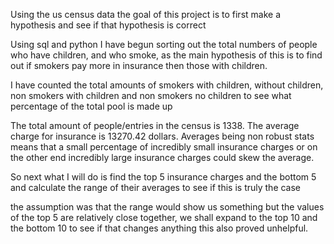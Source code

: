 Using the us census data the goal of this project is to first make a hypothesis and see if that hypothesis is correct

Using sql and python I have begun sorting out the total numbers of people who have children, and who smoke, as the main hypothesis of this is to find out if smokers pay more in insurance then those with children.

I have counted the total amounts of smokers with children, without children, non smokers with children and non smokers no children to see what percentage of the total pool is made up

The total amount of people/entries in the census is 1338. 
The average charge for insurance is 13270.42 dollars. 
Averages being non robust stats means that a small percentage of incredibly small insurance charges or on the other end incredibly large insurance charges could skew the average.

So next what I will do is find the top 5 insurance charges and the bottom 5 and calculate the range of their averages to see if this is truly the case

the assumption was that the range would show us something but the values of the top 5 are relatively close together, 
we shall expand to the top 10 and the bottom 10 to see if that changes anything
this also proved unhelpful.